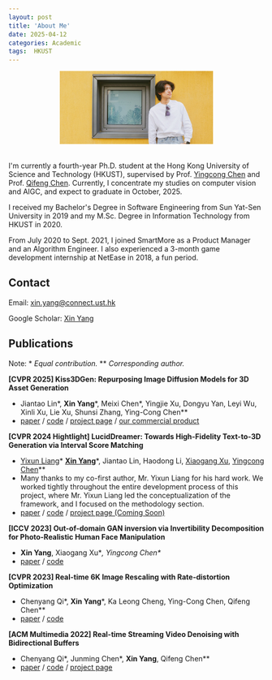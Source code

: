 ```yaml
---
layout: post
title: 'About Me'
date: 2025-04-12
categories: Academic
tags:  HKUST
---
```


<!-- subtitle: 'It's more fun to be a pirate than to join the Navy.' -->

<div align=center>
<img src="/assets/img/selfie.JPG" width="60%"/>  
</div>

<br/>

I'm currently a fourth-year Ph.D. student at the Hong Kong University of Science and Technology (HKUST), supervised by Prof. [Yingcong Chen](https://www.yingcong.me) and Prof. [Qifeng Chen](https://cqf.io). Currently, I concentrate my studies on computer vision and AIGC, and expect to graduate in October, 2025.

I received my Bachelor's Degree in Software Engineering from Sun Yat-Sen University in 2019 and my M.Sc. Degree in Information Technology from HKUST in 2020. 

From July 2020 to Sept. 2021, I joined SmartMore as a Product Manager and an Algorithm Engineer. I also experienced a 3-month game development internship at NetEase in 2018, a fun period.

## Contact

Email: [xin.yang@connect.ust.hk](mailto:xin.yang@connect.ust.hk)

Google Scholar: [Xin Yang](https://scholar.google.com/citations?user=O7I3Sy8AAAAJ&hl=zh-CN)
<br/>

## Publications
Note: \* *Equal contribution.* \** *Corresponding author.*

**[CVPR 2025] Kiss3DGen: Repurposing Image Diffusion Models for 3D Asset Generation**
- Jiantao Lin\*, **Xin Yang**\*, Meixi Chen\*, Yingjie Xu, Dongyu Yan, Leyi Wu, Xinli Xu, Lie Xu, Shunsi Zhang, Ying-Cong Chen\**
- [paper](https://arxiv.org/abs/2503.01370) / [code](https://github.com/EnVision-Research/Kiss3DGen) / [project page](https://ltt-o.github.io/Kiss3dgen.github.io/) / [our commercial product](https://gen3d.funnycp.com)

**[CVPR 2024 Hightlight] LucidDreamer: Towards High-Fidelity Text-to-3D Generation via Interval Score Matching**
- [Yixun Liang](https://yixunliang.github.io/)\* [**Xin Yang**](https://abnervictor.github.io/2023/06/12/Academic-Self-Intro.html)\*, Jiantao Lin, Haodong Li, [Xiaogang Xu](https://xiaogang00.github.io), [Yingcong Chen](https://www.yingcong.me)\**
- Many thanks to my co-first author, Mr. Yixun Liang for his hard work. We worked tightly throughout the entire development process of this project, where Mr. Yixun Liang led the conceptualization of the framework, and I focused on the methodology section.
- [paper](https://arxiv.org/abs/2311.11284) / [code](https://github.com/EnVision-Research/LucidDreamer) / [project page (Coming Soon)]()

**[ICCV 2023] Out-of-domain GAN inversion via Invertibility Decomposition for Photo-Realistic Human Face Manipulation**
  - **Xin Yang**, Xiaogang Xu\**, Yingcong Chen\**
  - [paper](https://arxiv.org/abs/2212.09262) / [code](https://github.com/AbnerVictor/OOD-GAN-inversion)

**[CVPR 2023] Real-time 6K Image Rescaling with Rate-distortion Optimization**
  - Chenyang Qi\*, **Xin Yang**\*, Ka Leong Cheng, Ying-Cong Chen, Qifeng Chen\**
  - [paper](https://arxiv.org/abs/2304.01064) / [code](https://github.com/AbnerVictor/HyperThumbnail)

**[ACM Multimedia 2022] Real-time Streaming Video Denoising with Bidirectional Buffers**
  - Chenyang Qi\*, Junming Chen\*, **Xin Yang**, Qifeng Chen\**
  - [paper](https://arxiv.org/abs/2207.06937) / [code](https://github.com/ChenyangQiQi/BSVD) / [project page](https://chenyangqiqi.github.io/BSVD/index.html)

